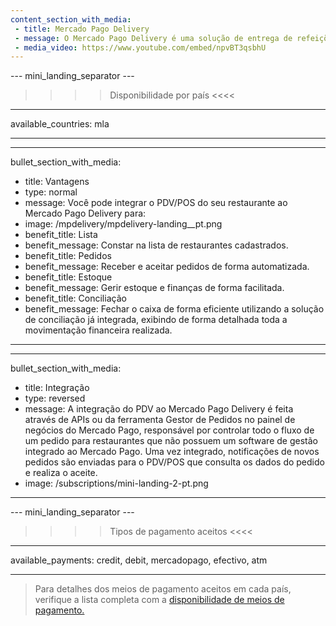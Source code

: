 ```yaml
---
content_section_with_media: 
 - title: Mercado Pago Delivery
 - message: O Mercado Pago Delivery é uma solução de entrega de refeições sob demanda na qual o cliente entra em uma lista de restaurantes cadastrados, seleciona seu pedido e realiza o pagamento diretamente do aplicativo Mercado Pago.
 - media_video: https://www.youtube.com/embed/npvBT3qsbhU
---
```


--- mini_landing_separator ---
>>>>Disponibilidade por país <<<<
---
available_countries: mla

---

---
bullet_section_with_media: 
 - title: Vantagens
 - type: normal
 - message: Você pode integrar o PDV/POS do seu restaurante ao Mercado Pago Delivery para:
 - image: /mpdelivery/mpdelivery-landing__pt.png
 - benefit_title: Lista
 - benefit_message: Constar na lista de restaurantes cadastrados.
 - benefit_title: Pedidos
 - benefit_message: Receber e aceitar pedidos de forma automatizada.
 - benefit_title: Estoque
 - benefit_message: Gerir estoque e finanças de forma facilitada.
 - benefit_title: Conciliação
 - benefit_message: Fechar o caixa de forma eficiente utilizando a solução de conciliação já integrada, exibindo de forma detalhada toda a movimentação financeira realizada.
---

---
bullet_section_with_media: 
 - title: Integração
 - type: reversed
 - message: A integração do PDV ao Mercado Pago Delivery é feita através de APIs ou da ferramenta Gestor de Pedidos no painel de negócios do Mercado Pago, responsável por controlar todo o fluxo de um pedido para restaurantes que não possuem um software de gestão integrado ao Mercado Pago. Uma vez integrado, notificações de novos pedidos são enviadas para o PDV/POS que consulta os dados do pedido e realiza o aceite.
 - image: /subscriptions/mini-landing-2-pt.png
---

--- mini_landing_separator ---
>>>> Tipos de pagamento aceitos <<<<
---
available_payments: credit, debit, mercadopago, efectivo, atm

---

> Para detalhes dos meios de pagamento aceitos em cada país, verifique a lista completa com a [disponibilidade de meios de pagamento.](/developers/pt/docs/sales-processing/payment-methods)